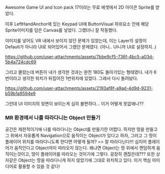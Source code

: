 Awesome Game UI and Icon pack 17이라는 무료 에셋에서 2D 아이콘 Sprite를 받았다.

이후 LeftHandAnchor에 있는 Keypad UI에 ButtonVisual 하위요소 안에 해당 Sprite이미지를 담은 Canvas를 넣었다. 그랬더니 잘 작동했다.

이미지를 넣어도 VR 내에서 보이지 않던 문제가 있었는데, 이는 Layer의 설정이 Default가 아니라 UI로 되어있어서 그랬던 문제였다. (아니.. UI니까 UI로 설정하지..)  

https://github.com/user-attachments/assets/7bbe9cf5-736f-4bc5-a03d-5b4a724cdc69

그리고 몰랐는데 버튼이 내가 생각한 것과는 완전 180도 돌아가있는 형태였다. 내가 6번이라고 생각한 위치가 뒤집어진 1번위치에 있었다.
그래서 다시 돌려놨다.

https://github.com/user-attachments/assets/2193af8f-a9ad-4d9d-9231-b59b1a9594e9

그런데 UI 이미지의 뒷면이 보이는게 심히 불편하다... 이거 어떻게 못없애나??

### MR 환경에서 나를 따라다니는 Object 만들기
공간은 제한적이기에 나를 따라다니는 Object를 만들기란 어렵다. 하지만 땅을 만들고 그 위에서 자유롭게 Navigation으로 움직이는 Object가 있다고 하자, 그러고 그 땅이 플레이어 위치를 따라다니도록 한다면 어떻게 될까?
=> 잘 따라다닌다!!! 심지어 플레이어가 움직인다고 Object까지 따라오지 않는다. 왜냐면 Object는 땅 위에서 랜덤하게 움직이는것이고, 땅이 플레이어를 따라오는 것이기에 그렇다.
굉장히 괜찮은데??? 또한 상자같은 Object는 땅을 따라다니게 하지 않았기에 그대로 위치하고 있다. 
이거 핵심 아이디어로 활용할 수 있을 것 같다!